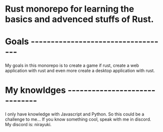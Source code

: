 # Rust monorepo for learning the basics and advenced stuffs of Rust.


# Goals -----------------------------------

My goals in this monorepo is to create a game if rust, create a web application with rust and even more create a desktop application with rust. 


# My knowldges ------------------------------

I only have knowledge with Javascript and Python. So this could be a challenge to me... If you know something cool, speak with me in discord. My discord is: nirayuki.
